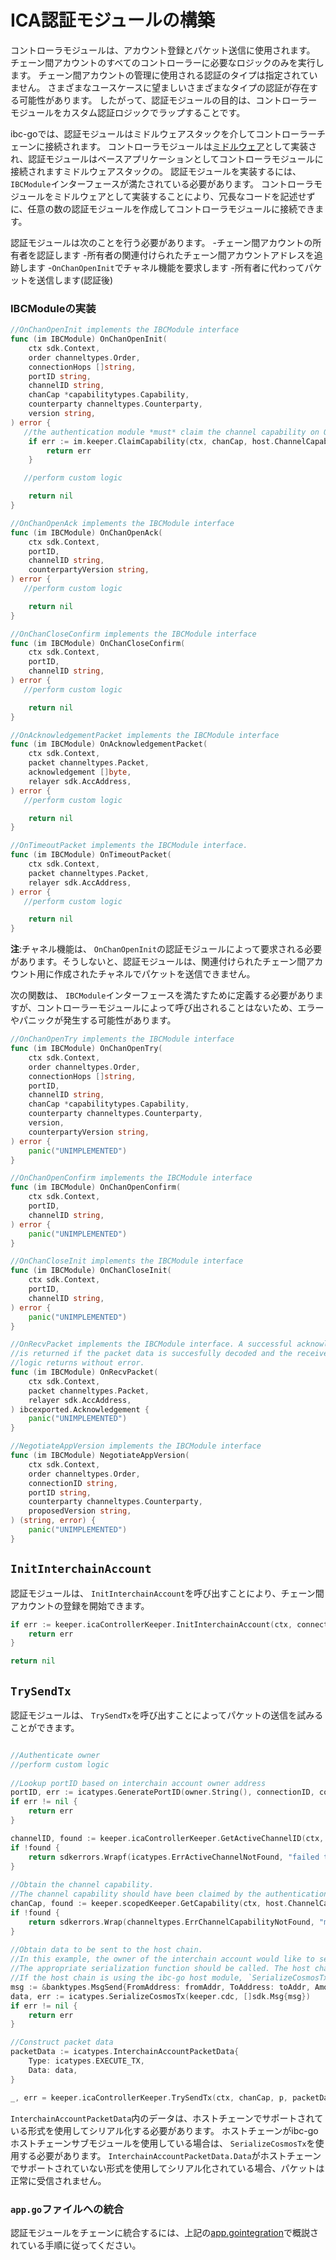 # ICA認証モジュールの構築

コントローラモジュールは、アカウント登録とパケット送信に使用されます。
チェーン間アカウントのすべてのコントローラーに必要なロジックのみを実行します。
チェーン間アカウントの管理に使用される認証のタイプは指定されていません。
さまざまなユースケースに望ましいさまざまなタイプの認証が存在する可能性があります。
したがって、認証モジュールの目的は、コントローラーモジュールをカスタム認証ロジックでラップすることです。

ibc-goでは、認証モジュールはミドルウェアスタックを介してコントローラーチェーンに接続されます。
コントローラモジュールは[ミドルウェア](https://github.com/cosmos/ibc/tree/master/spec/app/ics-030-middleware)として実装され、認証モジュールはベースアプリケーションとしてコントローラモジュールに接続されますミドルウェアスタックの。
認証モジュールを実装するには、 `IBCModule`インターフェースが満たされている必要があります。
コントローラモジュールをミドルウェアとして実装することにより、冗長なコードを記述せずに、任意の数の認証モジュールを作成してコントローラモジュールに接続できます。

認証モジュールは次のことを行う必要があります。
-チェーン間アカウントの所有者を認証します
-所有者の関連付けられたチェーン間アカウントアドレスを追跡します
-`OnChanOpenInit`でチャネル機能を要求します
-所有者に代わってパケットを送信します(認証後)

### IBCModuleの実装

```go
//OnChanOpenInit implements the IBCModule interface
func (im IBCModule) OnChanOpenInit(
    ctx sdk.Context,
    order channeltypes.Order,
    connectionHops []string,
    portID string,
    channelID string,
    chanCap *capabilitytypes.Capability,
    counterparty channeltypes.Counterparty,
    version string,
) error {
   //the authentication module *must* claim the channel capability on OnChanOpenInit
    if err := im.keeper.ClaimCapability(ctx, chanCap, host.ChannelCapabilityPath(portID, channelID)); err != nil {
        return err
    }

   //perform custom logic

    return nil
}

//OnChanOpenAck implements the IBCModule interface
func (im IBCModule) OnChanOpenAck(
    ctx sdk.Context,
    portID,
    channelID string,
    counterpartyVersion string,
) error {
   //perform custom logic

    return nil
}

//OnChanCloseConfirm implements the IBCModule interface
func (im IBCModule) OnChanCloseConfirm(
    ctx sdk.Context,
    portID,
    channelID string,
) error {
   //perform custom logic

    return nil
}

//OnAcknowledgementPacket implements the IBCModule interface
func (im IBCModule) OnAcknowledgementPacket(
    ctx sdk.Context,
    packet channeltypes.Packet,
    acknowledgement []byte,
    relayer sdk.AccAddress,
) error {
   //perform custom logic

    return nil
}

//OnTimeoutPacket implements the IBCModule interface.
func (im IBCModule) OnTimeoutPacket(
    ctx sdk.Context,
    packet channeltypes.Packet,
    relayer sdk.AccAddress,
) error {
   //perform custom logic

    return nil
}
```

**注**:チャネル機能は、 `OnChanOpenInit`の認証モジュールによって要求される必要があります。そうしないと、認証モジュールは、関連付けられたチェーン間アカウント用に作成されたチャネルでパケットを送信できません。

次の関数は、 `IBCModule`インターフェースを満たすために定義する必要がありますが、コントローラーモジュールによって呼び出されることはないため、エラーやパニックが発生する可能性があります。

```go
//OnChanOpenTry implements the IBCModule interface
func (im IBCModule) OnChanOpenTry(
    ctx sdk.Context,
    order channeltypes.Order,
    connectionHops []string,
    portID,
    channelID string,
    chanCap *capabilitytypes.Capability,
    counterparty channeltypes.Counterparty,
    version,
    counterpartyVersion string,
) error {
    panic("UNIMPLEMENTED")
}

//OnChanOpenConfirm implements the IBCModule interface
func (im IBCModule) OnChanOpenConfirm(
    ctx sdk.Context,
    portID,
    channelID string,
) error {
    panic("UNIMPLEMENTED")
}

//OnChanCloseInit implements the IBCModule interface
func (im IBCModule) OnChanCloseInit(
    ctx sdk.Context,
    portID,
    channelID string,
) error {
    panic("UNIMPLEMENTED")
}

//OnRecvPacket implements the IBCModule interface. A successful acknowledgement
//is returned if the packet data is succesfully decoded and the receive application
//logic returns without error.
func (im IBCModule) OnRecvPacket(
    ctx sdk.Context,
    packet channeltypes.Packet,
    relayer sdk.AccAddress,
) ibcexported.Acknowledgement {
    panic("UNIMPLEMENTED")
}

//NegotiateAppVersion implements the IBCModule interface
func (im IBCModule) NegotiateAppVersion(
    ctx sdk.Context,
    order channeltypes.Order,
    connectionID string,
    portID string,
    counterparty channeltypes.Counterparty,
    proposedVersion string,
) (string, error) {
    panic("UNIMPLEMENTED")
}
```

## `InitInterchainAccount`

認証モジュールは、 `InitInterchainAccount`を呼び出すことにより、チェーン間アカウントの登録を開始できます。

```go
if err := keeper.icaControllerKeeper.InitInterchainAccount(ctx, connectionID, counterpartyConnectionID, owner.String()); err != nil {
    return err
}

return nil
```

## `TrySendTx`

認証モジュールは、 `TrySendTx`を呼び出すことによってパケットの送信を試みることができます。
```go

//Authenticate owner
//perform custom logic
    
//Lookup portID based on interchain account owner address
portID, err := icatypes.GeneratePortID(owner.String(), connectionID, counterpartyConnectionID)
if err != nil {
    return err
}

channelID, found := keeper.icaControllerKeeper.GetActiveChannelID(ctx, portID)
if !found {
    return sdkerrors.Wrapf(icatypes.ErrActiveChannelNotFound, "failed to retrieve active channel for port %s", portId)
}
    
//Obtain the channel capability. 
//The channel capability should have been claimed by the authentication module in OnChanOpenInit
chanCap, found := keeper.scopedKeeper.GetCapability(ctx, host.ChannelCapabilityPath(portID, channelID))
if !found {
    return sdkerrors.Wrap(channeltypes.ErrChannelCapabilityNotFound, "module does not own channel capability")
}
    
//Obtain data to be sent to the host chain. 
//In this example, the owner of the interchain account would like to send a bank MsgSend to the host chain. 
//The appropriate serialization function should be called. The host chain must be able to deserialize the transaction. 
//If the host chain is using the ibc-go host module, `SerializeCosmosTx` should be used. 
msg := &banktypes.MsgSend{FromAddress: fromAddr, ToAddress: toAddr, Amount: amt}
data, err := icatypes.SerializeCosmosTx(keeper.cdc, []sdk.Msg{msg})
if err != nil {
    return err
}

//Construct packet data
packetData := icatypes.InterchainAccountPacketData{
    Type: icatypes.EXECUTE_TX,
    Data: data,
}

_, err = keeper.icaControllerKeeper.TrySendTx(ctx, chanCap, p, packetData)
```

`InterchainAccountPacketData`内のデータは、ホストチェーンでサポートされている形式を使用してシリアル化する必要があります。
ホストチェーンがibc-goホストチェーンサブモジュールを使用している場合は、 `SerializeCosmosTx`を使用する必要があります。 `InterchainAccountPacketData.Data`がホストチェーンでサポートされていない形式を使用してシリアル化されている場合、パケットは正常に受信されません。

### `app.go`ファイルへの統合

認証モジュールをチェーンに統合するには、上記の[app.gointegration](./integration.md#example-integration)で概説されている手順に従ってください。